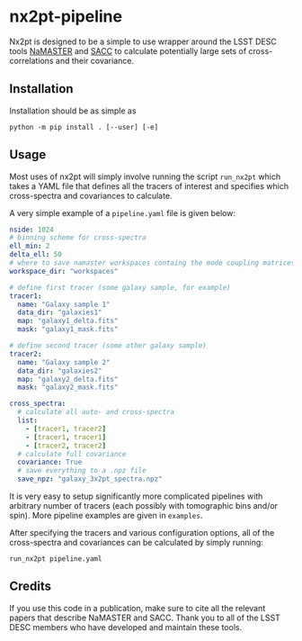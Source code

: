 # nx2pt-pipeline

Nx2pt is designed to be a simple to use wrapper around the LSST DESC tools [NaMASTER](https://github.com/LSSTDESC/NaMaster) and [SACC](https://github.com/LSSTDESC/sacc) to calculate potentially large sets of cross-correlations and their covariance.

## Installation
Installation should be as simple as
```
python -m pip install . [--user] [-e]
```

## Usage
Most uses of nx2pt will simply involve running the script `run_nx2pt` which takes a YAML file that defines all the tracers of interest and specifies which cross-spectra and covariances to calculate.

A very simple example of a `pipeline.yaml` file is given below:
```yaml
nside: 1024
# binning scheme for cross-spectra
ell_min: 2
delta_ell: 50
# where to save namaster workspaces containg the mode coupling matrices
workspace_dir: "workspaces"

# define first tracer (some galaxy sample, for example)
tracer1:
  name: "Galaxy sample 1"
  data_dir: "galaxies1"
  map: "galaxy1_delta.fits"
  mask: "galaxy1_mask.fits"

# define second tracer (some other galaxy sample)
tracer2:
  name: "Galaxy sample 2"
  data_dir: "galaxies2"
  map: "galaxy2_delta.fits"
  mask: "galaxy2_mask.fits"

cross_spectra:
  # calculate all auto- and cross-spectra
  list:
    - [tracer1, tracer2]
    - [tracer1, tracer1]
    - [tracer2, tracer2]
  # calculate full covariance
  covariance: True
  # save everything to a .npz file
  save_npz: "galaxy_3x2pt_spectra.npz"
```

It is very easy to setup significantly more complicated pipelines with arbitrary number of tracers (each possibly with tomographic bins and/or spin). More pipeline examples are given in `examples`.

After specifying the tracers and various configuration options, all of the cross-spectra and covariances can be calculated by simply running:
```
run_nx2pt pipeline.yaml
```


## Credits
If you use this code in a publication, make sure to cite all the relevant papers that describe NaMASTER and SACC. Thank you to all of the LSST DESC members who have developed and maintain these tools.
